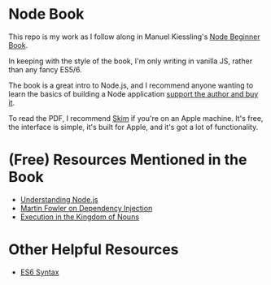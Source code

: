 # Node Book

This repo is my work as I follow along in Manuel Kiessling's [Node Beginner Book](http://www.nodebeginner.org/).

In keeping with the style of the book, I'm only writing in vanilla JS, rather than any fancy ES5/6.

The book is a great intro to Node.js, and I recommend anyone wanting to learn the basics of building a Node application [support the author and buy it](https://leanpub.com/nodebeginner).

To read the PDF, I recommend [Skim](http://skim-app.sourceforge.net/) if you're on an Apple machine. It's free, the interface is simple, it's built for Apple, and it's got a lot of functionality.

# (Free) Resources Mentioned in the Book

- [Understanding Node.js](http://debuggable.com/posts/understanding-node-js:4bd98440-45e4-4a9a-8ef7-0f7ecbdd56cb)
- [Martin Fowler on Dependency Injection](http://martinfowler.com/articles/injection.html)
- [Execution in the Kingdom of Nouns](http://steve-yegge.blogspot.com/2006/03/execution-in-kingdom-of-nouns.html)

# Other Helpful Resources

- [ES6 Syntax](http://es6-features.org/#Constants)
